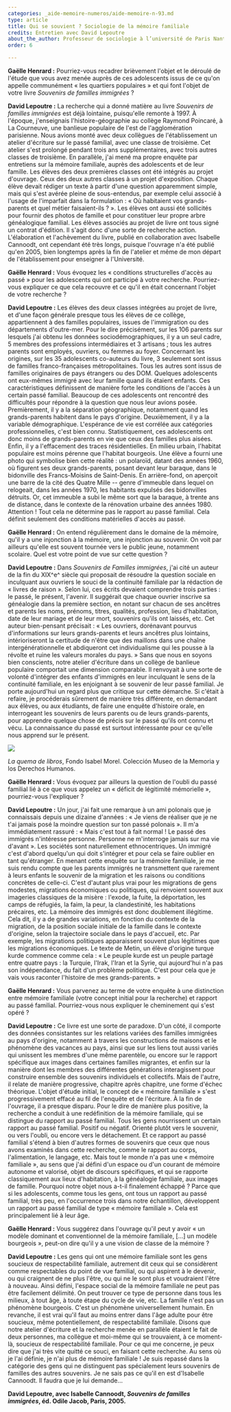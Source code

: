 ```yaml
---
categories: _aide-memoire-numeros/aide-memoire-n-93.md
type: article
title: Qui se souvient ? Sociologie de la mémoire familiale
credits: Entretien avec David Lepoutre
about_the_author: Professeur de sociologie à l’université de Paris Nanterre
order: 6

---
```

**Gaëlle Henrard :** Pourriez-vous recadrer brièvement l'objet et le déroulé de l'étude que vous avez menée auprès de ces adolescents issus de ce qu'on appelle communément « les quartiers populaires » et qui font l'objet de votre livre _Souvenirs de familles immigrées_ ?

**David Lepoutre :** La recherche qui a donné matière au livre _Souvenirs de familles immigrées_ est déjà lointaine, puisqu'elle remonte à 1997. À l'époque, j'enseignais l'histoire-géographie au collège Raymond Poincaré, à La Courneuve, une banlieue populaire de l'est de l'agglomération parisienne. Nous avions monté avec deux collègues de l'établissement un atelier d'écriture sur le passé familial, avec une classe de troisième. Cet atelier s'est prolongé pendant trois ans supplémentaires, avec trois autres classes de troisième. En parallèle, j'ai mené ma propre enquête par entretiens sur la mémoire familiale, auprès des adolescents et de leur famille. Les élèves des deux premières classes ont été intégrés au projet d'ouvrage. Ceux des deux autres classes à un projet d'exposition. Chaque élève devait rédiger un texte à partir d'une question apparemment simple, mais qui s'est avérée pleine de sous-entendus, par exemple celui associé à l'usage de l'imparfait dans la formulation : « Où habitaient vos grands-parents et quel métier faisaient-ils ? ». Les élèves ont aussi été sollicités pour fournir des photos de famille et pour constituer leur propre arbre généalogique familial. Les élèves associés au projet de livre ont tous signé un contrat d'édition. Il s'agit donc d'une sorte de recherche action. L'élaboration et l'achèvement du livre, publié en collaboration avec Isabelle Cannoodt, ont cependant été très longs, puisque l'ouvrage n'a été publié qu'en 2005, bien longtemps après la fin de l'atelier et même de mon départ de l'établissement pour enseigner à l'Université.

**Gaëlle Henrard :** Vous évoquez les « conditions structurelles d'accès au passé » pour les adolescents qui ont participé à votre recherche. Pourriez-vous expliquer ce que cela recouvre et ce qu'il en était concernant l'objet de votre recherche ?

**David Lepoutre :** Les élèves des deux classes intégrées au projet de livre, et d'une façon générale presque tous les élèves de ce collège, appartiennent à des familles populaires, issues de l'immigration ou des départements d'outre-mer. Pour le dire précisément, sur les 106 parents sur lesquels j'ai obtenu les données sociodémographiques, il y a un seul cadre, 5 membres des professions intermédiaires et 3 artisans ; tous les autres parents sont employés, ouvriers, ou femmes au foyer. Concernant les origines, sur les 35 adolescents co-auteurs du livre, 3 seulement sont issus de familles franco-françaises métropolitaines. Tous les autres sont issus de familles originaires de pays étrangers ou des DOM. Quelques adolescents ont eux-mêmes immigré avec leur famille quand ils étaient enfants. Ces caractéristiques définissent de manière forte les conditions de l'accès à un certain passé familial. Beaucoup de ces adolescents ont rencontré des difficultés pour répondre à la question que nous leur avions posée. Premièrement, il y a la séparation géographique, notamment quand les grands-parents habitent dans le pays d'origine. Deuxièmement, il y a la variable démographique. L'espérance de vie est corrélée aux catégories professionnelles, c'est bien connu. Statistiquement, ces adolescents ont donc moins de grands-parents en vie que ceux des familles plus aisées. Enfin, il y a l'effacement des traces résidentielles. En milieu urbain, l'habitat populaire est moins pérenne que l'habitat bourgeois. Une élève a fourni une photo qui symbolise bien cette réalité : un polaroïd, datant des années 1960, où figurent ses deux grands-parents, posant devant leur baraque, dans le bidonville des Francs-Moisins de Saint-Denis. En arrière-fond, on aperçoit une barre de la cité des Quatre Mille -- genre d'immeuble dans lequel on relogeait, dans les années 1970, les habitants expulsés des bidonvilles détruits. Or, cet immeuble a subi le même sort que la baraque, à trente ans de distance, dans le contexte de la rénovation urbaine des années 1980. Attention ! Tout cela ne détermine pas le rapport au passé familial. Cela définit seulement des conditions matérielles d'accès au passé.

**Gaëlle Henrard :** On entend régulièrement dans le domaine de la mémoire, qu'il y a une injonction à la mémoire, une injonction au souvenir. On voit par ailleurs qu'elle est souvent tournée vers le public jeune, notamment scolaire. Quel est votre point de vue sur cette question ?

**David Lepoutre :** Dans _Souvenirs de Familles immigrées_, j'ai cité un auteur de la fin du XIX^e^ siècle qui proposait de résoudre la question sociale en inculquant aux ouvriers le souci de la continuité familiale par la rédaction de « livres de raison ». Selon lui, ces écrits devaient comprendre trois parties : le passé, le présent, l'avenir. Il suggérait que chaque ouvrier inscrive sa généalogie dans la première section, en notant sur chacun de ses ancêtres et parents les noms, prénoms, titres, qualités, profession, lieu d'habitation, date de leur mariage et de leur mort, souvenirs qu'ils ont laissés, etc. Cet auteur bien-pensant précisait : « Les ouvriers, dorénavant pourvus d'informations sur leurs grands-parents et leurs ancêtres plus lointains, intérioriseront la certitude de n'être que des maillons dans une chaîne intergénérationnelle et abdiqueront cet individualisme qui les pousse à la révolte et ruine les valeurs morales du pays. » Sans que nous en soyons bien conscients, notre atelier d'écriture dans un collège de banlieue populaire comportait une dimension comparable. Il renvoyait à une sorte de volonté d'intégrer des enfants d'immigrés en leur inculquant le sens de la continuité familiale, en les enjoignant à se souvenir de leur passé familial. Je porte aujourd'hui un regard plus que critique sur cette démarche. Si c'était à refaire, je procéderais sûrement de manière très différente, en demandant aux élèves, ou aux étudiants, de faire une enquête d'histoire orale, en interrogeant les souvenirs de leurs parents ou de leurs grands-parents, pour apprendre quelque chose de précis sur le passé qu'ils ont connu et vécu. La connaissance du passé est surtout intéressante pour ce qu'elle nous apprend sur le présent.

![](https://www.territoires-memoire.be/assets/uploads/p-4_laquemadelibros.jpg)

<span class="img-copyright">_La quema de libros_, Fondo Isabel Morel. Colección Museo de la Memoria y los Derechos Humanos.</span>

**Gaëlle Henrard :** Vous évoquez par ailleurs la question de l'oubli du passé familial lié à ce que vous appelez un « déficit de légitimité mémorielle », pourriez-vous l'expliquer ?

**David Lepoutre :** Un jour, j'ai fait une remarque à un ami polonais que je connaissais depuis une dizaine d'années : « Je viens de réaliser que je ne t'ai jamais posé la moindre question sur ton passé polonais ». Il m'a immédiatement rassuré : « Mais c'est tout à fait normal ! Le passé des immigrés n'intéresse personne. Personne ne m'interroge jamais sur ma vie d'avant ». Les sociétés sont naturellement ethnocentriques. Un immigré c'est d'abord quelqu'un qui doit s'intégrer et pour cela se faire oublier en tant qu'étranger. En menant cette enquête sur la mémoire familiale, je me suis rendu compte que les parents immigrés ne transmettent que rarement à leurs enfants le souvenir de la migration et les raisons ou conditions concrètes de celle-ci. C'est d'autant plus vrai pour les migrations de gens modestes, migrations économiques ou politiques, qui renvoient souvent aux imageries classiques de la misère : l'exode, la fuite, la déportation, les camps de réfugiés, la faim, la peur, la clandestinité, les habitations précaires, etc. La mémoire des immigrés est donc doublement illégitime. Cela dit, il y a de grandes variations, en fonction du contexte de la migration, de la position sociale initiale de la famille dans le contexte d'origine, selon la trajectoire sociale dans le pays d'accueil, etc. Par exemple, les migrations politiques apparaissent souvent plus légitimes que les migrations économiques. Le texte de Metin, un élève d'origine turque kurde commence comme cela : « Le peuple kurde est un peuple partagé entre quatre pays : la Turquie, l'Irak, l'Iran et la Syrie, qui aujourd'hui n'a pas son indépendance, du fait d'un problème politique. C'est pour cela que je vais vous raconter l'histoire de mes grands-parents. »

**Gaëlle Henrard :** Vous parvenez au terme de votre enquête à une distinction entre mémoire familiale (votre concept initial pour la recherche) et rapport au passé familial. Pourriez-vous nous expliquer le cheminement qui s'est opéré ?

**David Lepoutre :** Ce livre est une sorte de paradoxe. D'un côté, il comporte des données consistantes sur les relations variées des familles immigrées au pays d'origine, notamment à travers les constructions de maisons et le phénomène des vacances au pays, ainsi que sur les liens tout aussi variés qui unissent les membres d'une même parentèle, ou encore sur le rapport spécifique aux images dans certaines familles migrantes, et enfin sur la manière dont les membres des différentes générations interagissent pour construire ensemble des souvenirs individuels et collectifs. Mais de l'autre, il relate de manière progressive, chapitre après chapitre, une forme d'échec théorique. L'objet d'étude initial, le concept de « mémoire familiale » s'est progressivement effacé au fil de l'enquête et de l'écriture. À la fin de l'ouvrage, il a presque disparu. Pour le dire de manière plus positive, la recherche a conduit à une redéfinition de la mémoire familiale, qui se distingue du rapport au passé familial. Tous les gens nourrissent un certain rapport au passé familial. Positif ou négatif. Orienté plutôt vers le souvenir, ou vers l'oubli, ou encore vers le détachement. Et ce rapport au passé familial s'étend à bien d'autres formes de souvenirs que ceux que nous avons examinés dans cette recherche, comme le rapport au corps, l'alimentation, le langage, etc. Mais tout le monde n'a pas une « mémoire familiale », au sens que j'ai défini d'un espace ou d'un courant de mémoire autonome et valorisé, objet de discours spécifiques, et qui se rapporte classiquement aux lieux d'habitation, à la généalogie familiale, aux images de famille. Pourquoi notre objet nous a-t-il finalement échappé ? Parce que si les adolescents, comme tous les gens, ont tous un rapport au passé familial, très peu, en l'occurrence trois dans notre échantillon, développent un rapport au passé familial de type « mémoire familiale ». Cela est principalement lié à leur âge.

**Gaëlle Henrard :** Vous suggérez dans l'ouvrage qu'il peut y avoir « un modèle dominant et conventionnel de la mémoire familiale, \[...\] un modèle bourgeois », peut-on dire qu'il y a une vision de classe de la mémoire ?

**David Lepoutre :** Les gens qui ont une mémoire familiale sont les gens soucieux de respectabilité familiale, autrement dit ceux qui se considèrent comme respectables du point de vue familial, ou qui aspirent à le devenir, ou qui craignent de ne plus l'être, ou qui ne le sont plus et voudraient l'être à nouveau. Ainsi défini, l'espace social de la mémoire familiale ne peut pas être facilement délimité. On peut trouver ce type de personne dans tous les milieux, à tout âge, à toute étape du cycle de vie, etc. La famille n'est pas un phénomène bourgeois. C'est un phénomène universellement humain. En revanche, il est vrai qu'il faut au moins entrer dans l'âge adulte pour être soucieux, même potentiellement, de respectabilité familiale. Disons que notre atelier d'écriture et la recherche menée en parallèle étaient le fait de deux personnes, ma collègue et moi-même qui se trouvaient, à ce moment-là, soucieux de respectabilité familiale. Pour ce qui me concerne, je peux dire que j'ai très vite quitté ce souci, en faisant cette recherche. Au sens où je l'ai définie, je n'ai plus de mémoire familiale ! Je suis repassé dans la catégorie des gens qui ne distinguent pas spécialement leurs souvenirs de familles des autres souvenirs. Je ne sais pas ce qu'il en est d'Isabelle Cannoodt. Il faudra que je lui demande...

**David Lepoutre, avec Isabelle Cannoodt, _Souvenirs de familles immigrées_, éd. Odile Jacob, Paris, 2005.**